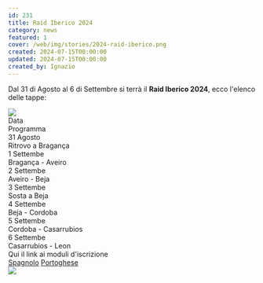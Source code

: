```yaml
---
id: 231
title: Raid Iberico 2024
category: news
featured: 1
cover: /web/img/stories/2024-raid-iberico.png
created: 2024-07-15T00:00:00
updated: 2024-07-15T00:00:00
created_by: Ignazio
---
```


<style>
    img:first-of-type() {
        width: 300px;
    }
</style>

Dal 31 di Agosto al 6 di Settembre si terrà il <strong class="font-bold">Raid Iberico 2024</strong>,
ecco l'elenco delle tappe:

<div class="grid grid-cols-1 md:grid-cols-[4fr,3fr] gap-x-2 gap-y-2">
    <div>
        <a href="https://forms.gle/qV4wkfwetL8yjhez9">
            <img src="/web/img/stories/2024-raid-iberico-map.png" />
        </a>
    </div>
    <div>
        <div class="grid grid-cols-[auto,1fr] gap-x-4 gap-y-1">
            <div class="font-bold text-orange-500">Data</div>
            <div class="font-bold text-orange-500">Programma</div>
            <div>31 Agosto</div>
            <div>Ritrovo a Bragança</div>
            <div>1 Settembe</div>
            <div>Bragança - Aveiro</div>
            <div>2 Settembe</div>
            <div>Aveiro - Beja</div>
            <div>3 Settembe</div>
            <div>Sosta a Beja</div>
            <div>4 Settembe</div>
            <div>Beja - Cordoba</div>
            <div>5 Settembe</div>
            <div>Cordoba - Casarrubios</div>
            <div>6 Settembe</div>
            <div>Casarrubios - Leon</div>
            <div class="col-span-2 mt-4">Qui il link ai moduli d'iscrizione</div>
            <div class="col-span-2 flex">
                <a class="pr-2 border-r border-orange-500" href="https://forms.gle/qV4wkfwetL8yjhez9">Spagnolo</a>
                <a class="pl-2" href="https://forms.gle/4BZsx5JmdJu8pNZH7">Portoghese</a>
            </div>
        </div>
    </div>
    <div class="col-span-2">
        <a href="https://forms.gle/qV4wkfwetL8yjhez9">
            <img src="/web/img/stories/2024-raid-iberico.png" />
        </a>
    </div>
</div>
